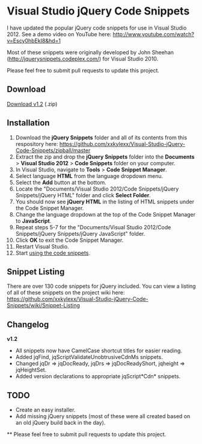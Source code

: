 # Visual Studio jQuery Code Snippets

I have updated the popular jQuery code snippets for use in Visual Studio 2012. See a demo video on YouTube here: http://www.youtube.com/watch?v=Escy0hbEkI8&hd=1

Most of these snippets were originally developed by John Sheehan (http://jquerysnippets.codeplex.com/) for Visual Studio 2010.

Please feel free to submit pull requests to update this project.

## Download

[Download v1.2](https://github.com/xxkylexx/Visual-Studio-jQuery-Code-Snippets/zipball/master) (.zip)

## Installation

1. Download the **jQuery Snippets** folder and all of its contents from this respository here: https://github.com/xxkylexx/Visual-Studio-jQuery-Code-Snippets/zipball/master
2. Extract the zip and drop the **jQuery Snippets** folder into the **Documents** > **Visual Studio 2012** > **Code Snippets** folder on your computer.
3. In Visual Studio, navigate to **Tools** > **Code Snippet Manager**.
4. Select language **HTML** from the language dropdown menu.
5. Select the **Add** button at the bottom.
6. Locate the "Documents/Visual Studio 2012/Code Snippets/jQuery Snippets/jQuery HTML" folder and click **Select Folder**.
7. You should now see **jQuery HTML** in the listing of HTML snippets under the Code Snippet Manager.
8. Change the language dropdown at the top of the Code Snippet Manager to **JavaScript**.
9. Repeat steps 5-7 for the "Documents/Visual Studio 2012/Code Snippets/jQuery Snippets/jQuery JavaScript" folder.
10. Click **OK** to exit the Code Snippet Manager.
11. Restart Visual Studio.
12. Start [using the code snippets](https://github.com/xxkylexx/Visual-Studio-jQuery-Code-Snippets/wiki/Using-Code-Snippets).

## Snippet Listing

There are over 130 code snippets for jQuery included. You can view a listing of all of these snippets on the project wiki here: https://github.com/xxkylexx/Visual-Studio-jQuery-Code-Snippets/wiki/Snippet-Listing

## Changelog

**v1.2**
- All snippets now have CamelCase shortcut titles for easier reading.
- Added jqFind, jqScriptValidateUnobtrusiveCdnMs snippets.
- Changed jqDr => jqDocReady, jqDrs => jqDocReadyShort, jqheight => jqHeightSet.
- Added version declarations to appropriate jqScript\*Cdn\* snippets.

## TODO

- Create an easy installer.
- Add missing jQuery snippets (most of these were all created based on an old jQuery build back in the day).

** Please feel free to submit pull requests to update this project.
